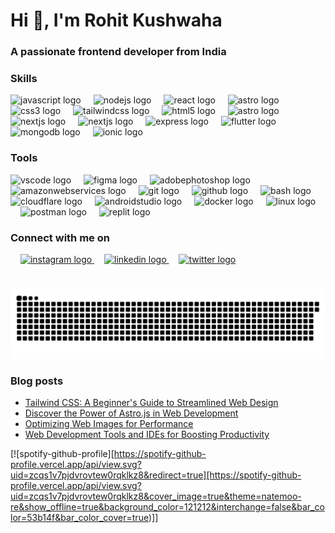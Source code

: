 
<h1 align="left">Hi 👋, I'm Rohit Kushwaha</h1>

<h3>A passionate frontend developer from India</h3>


### Skills
<div align="left">
  <img src="https://skillicons.dev/icons?i=js" height="30" alt="javascript logo"  />
  <img width="12"  />
  <img src="https://skillicons.dev/icons?i=nodejs" height="30" alt="nodejs logo"  />
  <img width="12"  />
  <img src="https://skillicons.dev/icons?i=react" height="30" alt="react logo"  />
  <img width="12"  />
  <img src="https://skillicons.dev/icons?i=redux" height="30" alt="astro logo"  />
  <img width="12"  />
  <img src="https://skillicons.dev/icons?i=css" height="30" alt="css3 logo"  />
  <img width="12"  />
  <img src="https://skillicons.dev/icons?i=tailwind" height="30" alt="tailwindcss logo"  />
  <img width="12"  />
  <img src="https://skillicons.dev/icons?i=html" height="30" alt="html5 logo"  />
  <img width="12"  />
  <img src="https://skillicons.dev/icons?i=astro" height="30" alt="astro logo"  />
  <img width="12"  />
  <img src="https://skillicons.dev/icons?i=nextjs" height="30" alt="nextjs logo"  />
  <img width="12"  />
  <img src="https://skillicons.dev/icons?i=svelte" height="30" alt="nextjs logo"  />
  <img width="12"  />
  <img src="https://skillicons.dev/icons?i=express" height="30" alt="express logo"  />
  <img width="12"  />
  <img src="https://skillicons.dev/icons?i=flutter" height="30" alt="flutter logo"  />
  <img width="12"  />
  <img src="https://skillicons.dev/icons?i=mongodb" height="30" alt="mongodb logo"  />
  <img width="12"  />
  <img src="https://cdn.simpleicons.org/ionic/3880FF" height="30" alt="ionic logo"  />
</div>

###
### Tools
<div align="left">
  <img src="https://skillicons.dev/icons?i=vscode" height="30" alt="vscode logo"  />
  <img width="12"  />
  <img src="https://skillicons.dev/icons?i=figma" height="30" alt="figma logo"  />
  <img width="12"  />
  <img src="https://cdn.simpleicons.org/adobephotoshop/31A8FF" height="30" alt="adobephotoshop logo"  />
  <img width="12"  />
  <img src="https://skillicons.dev/icons?i=aws" height="30" alt="amazonwebservices logo"  />
  <img width="12"  />
  <img src="https://skillicons.dev/icons?i=git" height="30" alt="git logo"  />
  <img width="12"  />
  <img src="https://skillicons.dev/icons?i=github" height="30" alt="github logo"  />
  <img width="12"  />
  <img src="https://skillicons.dev/icons?i=bash" height="30" alt="bash logo"  />
  <img width="12"  />
  <img src="https://skillicons.dev/icons?i=cloudflare" height="30" alt="cloudflare logo"  />
  <img width="12"  />
  <img src="https://skillicons.dev/icons?i=androidstudio" height="30" alt="androidstudio logo"  />
  <img width="12"  />
  <img src="https://skillicons.dev/icons?i=docker" height="30" alt="docker logo"  />
  <img width="12"  />
  <img src="https://skillicons.dev/icons?i=linux" height="30" alt="linux logo"  />
  <img width="12"  />
  <img src="https://skillicons.dev/icons?i=postman" height="30" alt="postman logo"  />
  <img width="12"  />
  <img src="https://skillicons.dev/icons?i=replit" height="30" alt="replit logo"  />
</div>

###
### Connect with me  on
<div align="left">
  <img width="12"  />
  <a href="https://www.instagram.com/rohitk.06" target="_blank">
  <img src="https://skillicons.dev/icons?i=instagram" height="30" alt="instagram logo"  />
  </a>
  <img width="12"  />
  <a href="https://www.linkedin.com/in/rohit-kushwaha-339978209/" target="_blank">
  <img src="https://skillicons.dev/icons?i=linkedin" height="30" alt="linkedin logo"  />
  </a>
  <img width="12"  />
  <a href="https://twitter.com/rohitk_06" target="_blank">
  <img src="https://skillicons.dev/icons?i=twitter" height="30" alt="twitter logo"  />
  </a>
</div>

###



###

<br clear="both">

<picture>
  <source media="(prefers-color-scheme: dark)" srcset="https://raw.githubusercontent.com/devrohit06/devrohit06/output/github-snake-dark.svg" />
  <source media="(prefers-color-scheme: light)" srcset="https://raw.githubusercontent.com/devrohit06/devrohit06/output/github-snake.svg" />
  <img alt="github-snake" src="https://raw.githubusercontent.com/devrohit06/devrohit06/output/github-snake.svg" />
</picture>

###

### Blog posts
<!-- BLOG-POST-LIST:START -->
- [Tailwind CSS: A Beginner&#39;s Guide to Streamlined Web Design](https://www.rohitk06.site/blog/tailwind-css-beginners-guide/)
- [Discover the Power of Astro.js in Web Development](https://www.rohitk06.site/blog/about-astro/)
- [Optimizing Web Images for Performance](https://www.rohitk06.site/blog/optimizing-web-images/)
- [Web Development Tools and IDEs for Boosting Productivity](https://www.rohitk06.site/blog/web-development-tools-and-ide/)
<!-- BLOG-POST-LIST:END -->

[![spotify-github-profile][https://spotify-github-profile.vercel.app/api/view.svg?uid=zcqs1v7pjdvrovtew0rqklkz8&redirect=true][https://spotify-github-profile.vercel.app/api/view.svg?uid=zcqs1v7pjdvrovtew0rqklkz8&cover_image=true&theme=natemoo-re&show_offline=true&background_color=121212&interchange=false&bar_color=53b14f&bar_color_cover=true)]]
###
